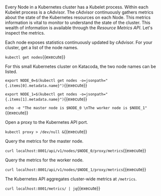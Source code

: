Every Node in a Kubernetes cluster has a Kubelet process. Within each Kubelet process is a cAdvisor. The cAdvisor continuously gathers metrics about the state of the Kubernetes resources on each Node. This metrics information is vital to monitor to understand the state of the cluster. This wealth of information is available through the _Resource Metrics API_. Let's inspect the metrics.

Each node exposes statistics continuously updated by cAdvisor. For your cluster, get a list of the node names.

`kubectl get nodes`{{execute}}

For this small Kubernetes cluster on Katacoda, the two node names can be listed.

`export NODE_0=$(kubectl get nodes -o=jsonpath="{.items[0].metadata.name}")`{{execute}}

`export NODE_1=$(kubectl get nodes -o=jsonpath="{.items[1].metadata.name}")`{{execute}}

`echo -e "The master node is $NODE_0 \nThe worker node is $NODE_1"`{{execute}}

Open a proxy to the Kubernetes API port.

`kubectl proxy > /dev/null &`{{execute}}

Query the metrics for the master node.

`curl localhost:8001/api/v1/nodes/$NODE_0/proxy/metrics`{{execute}}

Query the metrics for the worker node.

`curl localhost:8001/api/v1/nodes/$NODE_1/proxy/metrics`{{execute}}

The Kubernetes API aggregates cluster-wide metrics at `/metrics`.

`curl localhost:8001/metrics/ | jq`{{execute}}
